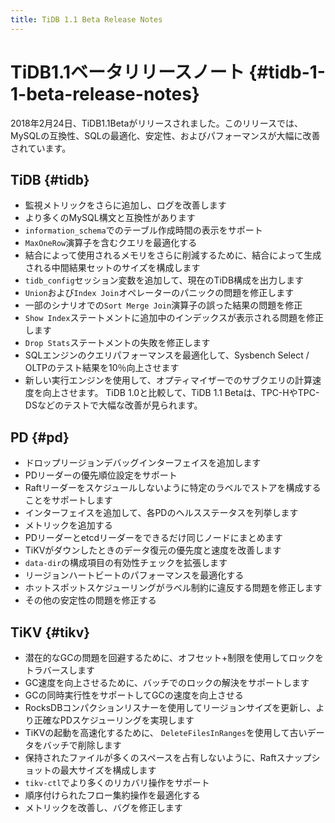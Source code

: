 ```yaml
---
title: TiDB 1.1 Beta Release Notes
---
```


# TiDB1.1ベータリリースノート {#tidb-1-1-beta-release-notes}

2018年2月24日、TiDB1.1Betaがリリースされました。このリリースでは、MySQLの互換性、SQLの最適化、安定性、およびパフォーマンスが大幅に改善されています。

## TiDB {#tidb}

-   監視メトリックをさらに追加し、ログを改善します
-   より多くのMySQL構文と互換性があります
-   `information_schema`でのテーブル作成時間の表示をサポート
-   `MaxOneRow`演算子を含むクエリを最適化する
-   結合によって使用されるメモリをさらに削減するために、結合によって生成される中間結果セットのサイズを構成します
-   `tidb_config`セッション変数を追加して、現在のTiDB構成を出力します
-   `Union`および`Index Join`オペレーターのパニックの問題を修正します
-   一部のシナリオでの`Sort Merge Join`演算子の誤った結果の問題を修正
-   `Show Index`ステートメントに追加中のインデックスが表示される問題を修正します
-   `Drop Stats`ステートメントの失敗を修正します
-   SQLエンジンのクエリパフォーマンスを最適化して、Sysbench Select / OLTPのテスト結果を10％向上させます
-   新しい実行エンジンを使用して、オプティマイザーでのサブクエリの計算速度を向上させます。 TiDB 1.0と比較して、TiDB 1.1 Betaは、TPC-HやTPC-DSなどのテストで大幅な改善が見られます。

## PD {#pd}

-   ドロップリージョンデバッグインターフェイスを追加します
-   PDリーダーの優先順位設定をサポート
-   Raftリーダーをスケジュールしないように特定のラベルでストアを構成することをサポートします
-   インターフェイスを追加して、各PDのヘルスステータスを列挙します
-   メトリックを追加する
-   PDリーダーとetcdリーダーをできるだけ同じノードにまとめます
-   TiKVがダウンしたときのデータ復元の優先度と速度を改善します
-   `data-dir`の構成項目の有効性チェックを拡張します
-   リージョンハートビートのパフォーマンスを最適化する
-   ホットスポットスケジューリングがラベル制約に違反する問題を修正します
-   その他の安定性の問題を修正する

## TiKV {#tikv}

-   潜在的なGCの問題を回避するために、オフセット+制限を使用してロックをトラバースします
-   GC速度を向上させるために、バッチでのロックの解決をサポートします
-   GCの同時実行性をサポートしてGCの速度を向上させる
-   RocksDBコンパクションリスナーを使用してリージョンサイズを更新し、より正確なPDスケジューリングを実現します
-   TiKVの起動を高速化するために、 `DeleteFilesInRanges`を使用して古いデータをバッチで削除します
-   保持されたファイルが多くのスペースを占有しないように、Raftスナップショットの最大サイズを構成します
-   `tikv-ctl`でより多くのリカバリ操作をサポート
-   順序付けられたフロー集約操作を最適化する
-   メトリックを改善し、バグを修正します

